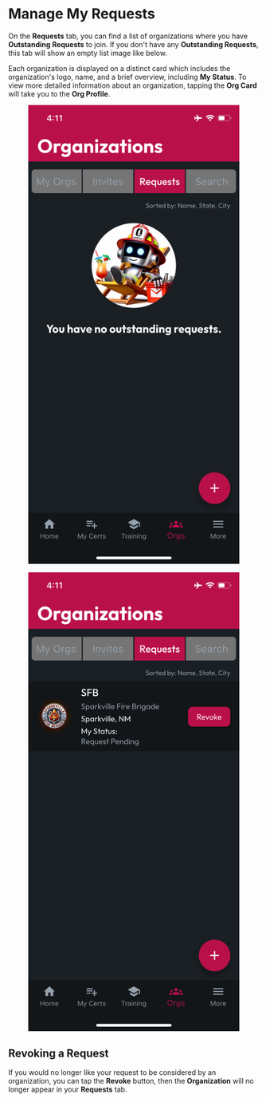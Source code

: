 # Manage My Requests

On the **Requests** tab, you can find a list of organizations where you have **Outstanding Requests** to join. If you don't have any **Outstanding Requests**, this tab will show an empty list image like below.

Each organization is displayed on a distinct card which includes the organization's logo, name, and a brief overview, including **My Status**. To view more detailed information about an organization, tapping the **Org Card** will take you to the **Org Profile**.

<div><figure><img src="../../.gitbook/assets/1.0.0-orgs-requests-empty.PNG" alt=""><figcaption></figcaption></figure> <figure><img src="../../.gitbook/assets/1.0.0-orgs-requests-pending.PNG" alt=""><figcaption></figcaption></figure></div>

## Revoking a Request

If you would no longer like your request to be considered by an organization, you can tap the **Revoke** button, then the **Organization** will no longer appear in your **Requests** tab.
